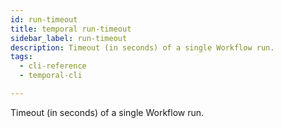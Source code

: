 ```yaml
---
id: run-timeout
title: temporal run-timeout
sidebar_label: run-timeout
description: Timeout (in seconds) of a single Workflow run.
tags:
  - cli-reference
  - temporal-cli

---
```


Timeout (in seconds) of a single Workflow run.
